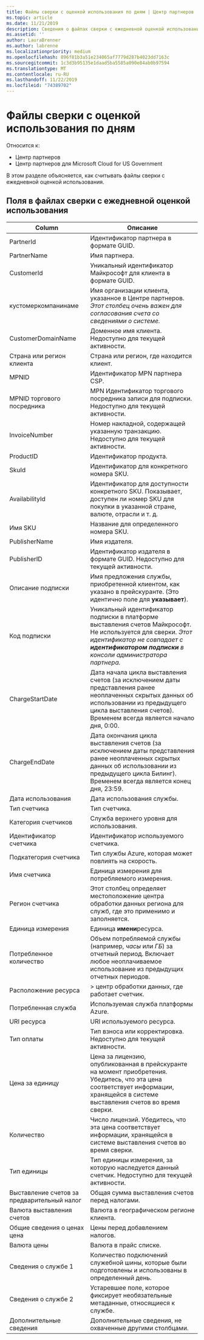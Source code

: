 ```yaml
---
title: Файлы сверки с оценкой использования по дням | Центр партнеров
ms.topic: article
ms.date: 11/21/2019
description: Сведения о файлах сверки с ежедневной оценкой использования в центре партнеров.
ms.assetid: ''
author: LauraBrenner
ms.author: labrenne
ms.localizationpriority: medium
ms.openlocfilehash: 896f81b3a51e234065af7779d287b4023dd7163c
ms.sourcegitcommit: 1c3d3b95135e1daad5ba5585a090e84ab0b97594
ms.translationtype: MT
ms.contentlocale: ru-RU
ms.lasthandoff: 11/22/2019
ms.locfileid: "74389702"
---
```

# <a name="daily-rated-usage-reconciliation-files"></a>Файлы сверки с оценкой использования по дням

Относится к:

- Центр партнеров
- Центр партнеров для Microsoft Cloud for US Government

В этом разделе объясняется, как считывать файлы сверки с ежедневной оценкой использования.

## <a name="fields-in-daily-rated-usage-reconciliation-files"></a>Поля в файлах сверки с ежедневной оценкой использования

| Column | Описание |
| ------ | ----------- |
| PartnerId | Идентификатор партнера в формате GUID. |
| PartnerName | Имя партнера. |
| CustomerId | Уникальный идентификатор Майкрософт для клиента в формате GUID. |
| кустомеркомпанинаме | Имя организации клиента, указанное в Центре партнеров. *Этот столбец очень важен для согласования счета со сведениями о системе.* |
| CustomerDomainName | Доменное имя клиента. Недоступно для текущей активности. |
| Страна или регион клиента | Страна или регион, где находится клиент. |
| MPNID | Идентификатор MPN партнера CSP. |
| MPNID торгового посредника | MPN Идентификатор торгового посредника записи для подписки. Недоступно для текущей активности. |
| InvoiceNumber | Номер накладной, содержащей указанную транзакцию. Недоступно для текущей активности. |
| ProductID | Идентификатор продукта. |
| SkuId | Идентификатор для конкретного номера SKU. |
| AvailabilityId | Идентификатор для доступности конкретного SKU. Показывает, доступен ли номер SKU для покупки в указанной стране, валюте, отрасли и т. д. |
| Имя SKU | Название для определенного номера SKU. |
| PublisherName | Имя издателя. |
| PublisherID | Идентификатор издателя в формате GUID. Недоступно для текущей активности. |
| Описание подписки | Имя предложения службы, приобретенной клиентом, как указано в прейскуранте. (Это идентично поле для **указывает**). |
| Код подписки | Уникальный идентификатор подписки в платформе выставления счетов Майкрософт. Не используется для сверки. *Этот идентификатор не совпадает с **идентификатором подписки** в консоли администратора партнера.* |
| ChargeStartDate | Дата начала цикла выставления счетов (за исключением даты представления ранее неоплаченных скрытых данных об использовании из предыдущего цикла выставления счетов). Временем всегда является начало дня, 0:00. |
| ChargeEndDate | Дата окончания цикла выставления счетов (за исключением даты представления ранее неоплаченных скрытых данных об использовании из предыдущего цикла Билинг). Временем всегда является конец дня, 23:59. |
| Дата использования | Дата использования службы. |
| Тип счетчика | Тип счетчика. |
| Категория счетчиков | Служба верхнего уровня для использования. |
| Идентификатор счетчика | Идентификатор используемого счетчика. |
| Подкатегория счетчика | Тип службы Azure, которая может повлиять на скорость. |
| Имя счетчика | Единица измерения для потребляемого измерения. |
| Регион счетчика | Этот столбец определяет местоположение центра обработки данных региона для служб, где это применимо и заполняется. |
| Единица измерения | Единица **имени**ресурса. |
| Потребленное количество | Объем потребляемой службы (например, *часы* или *ГБ*) за отчетный период. Включает любое неоплачиваемое использование из предыдущих отчетных периодов. |
| Расположение ресурса | > центр обработки данных, где работает счетчик. |
| Потребленная служба | Используемая служба платформы Azure. |
| URI ресурса | URI используемого ресурса. |
| Тип оплаты | Тип взноса или корректировка. Недоступно для текущей активности. |
| Цена за единицу | Цена за лицензию, опубликованная в прейскуранте на момент приобретения. Убедитесь, что эта цена соответствует информации, хранящейся в системе выставления счетов во время сверки. |
| Количество | Число лицензий. Убедитесь, что эта цена соответствует информации, хранящейся в системе выставления счетов во время сверки. |
| Тип единицы | Тип единицы измерения, за которую наследуется данный счетчик. Недоступно для текущей активности. |
| Выставление счетов за предварительный налог | Общая сумма выставления счетов перед налогами. |
| Валюта выставления счетов | Валюта в географическом регионе клиента. |
| Общие сведения о ценах цена | Цены перед добавлением налогов. |
| Валюта цены | Валюта в прайс списке. |
| Сведения о службе 1 | Количество подключений служебной шины, которые были подготовлены и использованы в определенный день. |
| Сведения о службе 2 | Устаревшее поле, которое фиксирует необязательные метаданные, относящиеся к службе. |
| Дополнительные сведения | Дополнительные сведения, не охваченные другими столбцами. |

